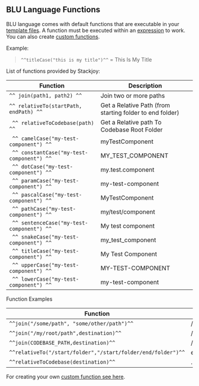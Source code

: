 ## BLU Language Functions

BLU language comes with default functions that are executable in your [template files](documentation/generator/config/variables). A function must be executed within an [expression](documentation/blu-language/expressions) to work.
You can also create [custom functions](documentation/generator/template-files).

Example:
> ```^^titleCase("this is my title")^^```  = This Is My Title

List of functions provided by Stackjoy:

| Function                                     | Description                                              |
|----------------------------------------------|----------------------------------------------------------|
| ``` ^^ join(path1, path2) ^^ ```             | Join two or more paths                                   |
| ``` ^^ relativeTo(startPath, endPath) ^^ ``` | Get a Relative Path (from starting folder to end folder) |
| ``` ^^ relativeToCodebase(path) ^^```        |   Get a Relative path To Codebase Root Folder            |
| ``` ^^ camelCase("my-test-component") ^^```                     |      myTestComponent                         |
| ``` ^^ constantCase("my-test-component") ^^```                  |    MY_TEST_COMPONENT        |
| ``` ^^ dotCase("my-test-component") ^^```                       |    my.test.component        |
| ``` ^^ paramCase("my-test-component") ^^```                     |    my-test-component        |
| ``` ^^ pascalCase("my-test-component") ^^```                    |   MyTestComponent      |
| ``` ^^ pathCase("my-test-component") ^^```                      |   my/test/component     |
| ``` ^^ sentenceCase("my-test-component") ^^```                  |  My test component  |
| ``` ^^ snakeCase("my-test-component") ^^```                     |  my_test_component  |
| ``` ^^ titleCase("my-test-component") ^^```                     |   My Test Component  |
| ``` ^^ upperCase("my-test-component") ^^```                     |   MY-TEST-COMPONENT      |
| ``` ^^ lowerCase("my-test-component") ^^```                     |   my-test-component    |


Function Examples

| Function                         | Generated Value |
|----------------------------------|-----------------|
| ```^^join("/some/path", "some/other/path")^^``` | /some/path/some/other/path |
| ```^^join("/my/root/path",destination)^^```| /my/root/path/codebase_root/STACKJOY|
|```^^join(CODEBASE_PATH,destination)^^``` | /codebase_root/STACKJOY|
|```^^relativeTo("/start/folder","/start/folder/end/folder")^^``` | end/folder|
|```^^relativeToCodebase(destination)^^``` | ../..|


For creating your own [custom function see here](documentation/generator/config/functions).
 
  
